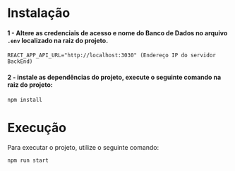 # Instalação

#### 1 - Altere as credenciais de acesso e nome do Banco de Dados no arquivo `.env` localizado na raiz do projeto.

```
REACT_APP_API_URL="http://localhost:3030" (Endereço IP do servidor BackEnd)

```

#### 2 - instale as dependências do projeto, execute o seguinte comando na raiz do projeto:

```
npm install
```

# Execução

Para executar o projeto, utilize o seguinte comando:

```
npm run start
```
